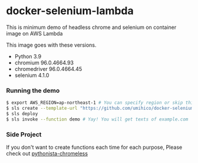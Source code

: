 # docker-selenium-lambda

This is minimum demo of headless chrome and selenium on container image on AWS Lambda

This image goes with these versions.

- Python 3.9
- chromium 96.0.4664.93
- chromedriver 96.0.4664.45
- selenium 4.1.0

### Running the demo

```bash
$ export AWS_REGION=ap-northeast-1 # You can specify region or skip this line. us-east-1 will be used by default.
$ sls create --template-url "https://github.com/umihico/docker-selenium-lambda/tree/main" --path docker-selenium-lambda && cd $_
$ sls deploy
$ sls invoke --function demo # Yay! You will get texts of example.com
```

### Side Project

If you don't want to create functions each time for each purpose, Please check out [pythonista-chromeless](https://github.com/umihico/pythonista-chromeless)
